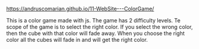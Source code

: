https://andruscomarian.github.io/11-WebSite---ColorGame/


This is a color game made with js. 
The game has 2 difficulty levels. 
Te scope of the game is to select the right color.
If you select the wrong color, then the cube with that color will fade away.
When you choose the right color all the cubes will fade in and will get the right color.
